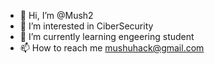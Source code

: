 - 👋 Hi, I’m @Mush2
- 👀 I’m interested in CiberSecurity
- 🌱 I’m currently learning engeering student
- 📫 How to reach me mushuhack@gmail.com

<!---
Fergarcia99/Fergarcia99 is a ✨ special ✨ repository because its `README.md` (this file) appears on your GitHub profile.
You can click the Preview link to take a look at your changes.
--->
